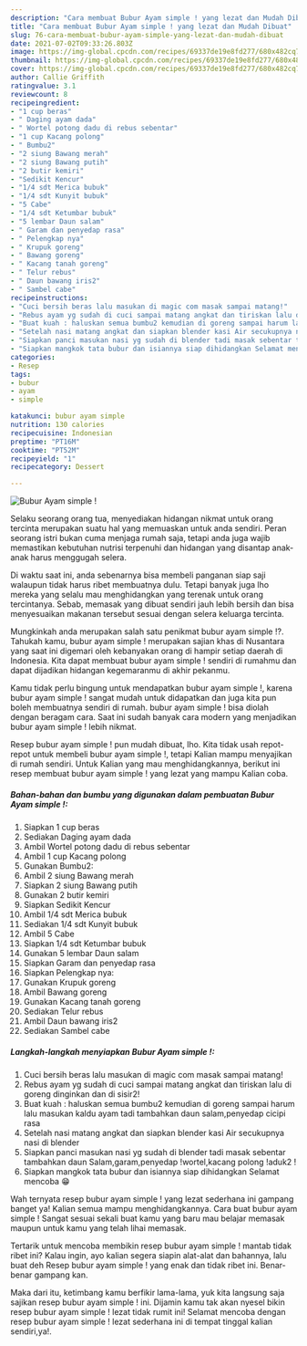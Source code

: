 ```yaml
---
description: "Cara membuat Bubur Ayam simple ! yang lezat dan Mudah Dibuat"
title: "Cara membuat Bubur Ayam simple ! yang lezat dan Mudah Dibuat"
slug: 76-cara-membuat-bubur-ayam-simple-yang-lezat-dan-mudah-dibuat
date: 2021-07-02T09:33:26.803Z
image: https://img-global.cpcdn.com/recipes/69337de19e8fd277/680x482cq70/bubur-ayam-simple-foto-resep-utama.jpg
thumbnail: https://img-global.cpcdn.com/recipes/69337de19e8fd277/680x482cq70/bubur-ayam-simple-foto-resep-utama.jpg
cover: https://img-global.cpcdn.com/recipes/69337de19e8fd277/680x482cq70/bubur-ayam-simple-foto-resep-utama.jpg
author: Callie Griffith
ratingvalue: 3.1
reviewcount: 8
recipeingredient:
- "1 cup beras"
- " Daging ayam dada"
- " Wortel potong dadu di rebus sebentar"
- "1 cup Kacang polong"
- " Bumbu2"
- "2 siung Bawang merah"
- "2 siung Bawang putih"
- "2 butir kemiri"
- "Sedikit Kencur"
- "1/4 sdt Merica bubuk"
- "1/4 sdt Kunyit bubuk"
- "5 Cabe"
- "1/4 sdt Ketumbar bubuk"
- "5 lembar Daun salam"
- " Garam dan penyedap rasa"
- " Pelengkap nya"
- " Krupuk goreng"
- " Bawang goreng"
- " Kacang tanah goreng"
- " Telur rebus"
- " Daun bawang iris2"
- " Sambel cabe"
recipeinstructions:
- "Cuci bersih beras lalu masukan di magic com masak sampai matang!"
- "Rebus ayam yg sudah di cuci sampai matang angkat dan tiriskan lalu di goreng dinginkan dan di sisir2!"
- "Buat kuah : haluskan semua bumbu2 kemudian di goreng sampai harum lalu masukan kaldu ayam tadi tambahkan daun salam,penyedap cicipi rasa"
- "Setelah nasi matang angkat dan siapkan blender kasi Air secukupnya nasi di blender"
- "Siapkan panci masukan nasi yg sudah di blender tadi masak sebentar tambahkan daun Salam,garam,penyedap !wortel,kacang polong !aduk2 !"
- "Siapkan mangkok tata bubur dan isiannya siap dihidangkan Selamat mencoba 😁"
categories:
- Resep
tags:
- bubur
- ayam
- simple

katakunci: bubur ayam simple 
nutrition: 130 calories
recipecuisine: Indonesian
preptime: "PT16M"
cooktime: "PT52M"
recipeyield: "1"
recipecategory: Dessert

---
```



![Bubur Ayam simple !](https://img-global.cpcdn.com/recipes/69337de19e8fd277/680x482cq70/bubur-ayam-simple-foto-resep-utama.jpg)

Selaku seorang orang tua, menyediakan hidangan nikmat untuk orang tercinta merupakan suatu hal yang memuaskan untuk anda sendiri. Peran seorang istri bukan cuma menjaga rumah saja, tetapi anda juga wajib memastikan kebutuhan nutrisi terpenuhi dan hidangan yang disantap anak-anak harus menggugah selera.

Di waktu  saat ini, anda sebenarnya bisa membeli panganan siap saji walaupun tidak harus ribet membuatnya dulu. Tetapi banyak juga lho mereka yang selalu mau menghidangkan yang terenak untuk orang tercintanya. Sebab, memasak yang dibuat sendiri jauh lebih bersih dan bisa menyesuaikan makanan tersebut sesuai dengan selera keluarga tercinta. 



Mungkinkah anda merupakan salah satu penikmat bubur ayam simple !?. Tahukah kamu, bubur ayam simple ! merupakan sajian khas di Nusantara yang saat ini digemari oleh kebanyakan orang di hampir setiap daerah di Indonesia. Kita dapat membuat bubur ayam simple ! sendiri di rumahmu dan dapat dijadikan hidangan kegemaranmu di akhir pekanmu.

Kamu tidak perlu bingung untuk mendapatkan bubur ayam simple !, karena bubur ayam simple ! sangat mudah untuk didapatkan dan juga kita pun boleh membuatnya sendiri di rumah. bubur ayam simple ! bisa diolah dengan beragam cara. Saat ini sudah banyak cara modern yang menjadikan bubur ayam simple ! lebih nikmat.

Resep bubur ayam simple ! pun mudah dibuat, lho. Kita tidak usah repot-repot untuk membeli bubur ayam simple !, tetapi Kalian mampu menyajikan di rumah sendiri. Untuk Kalian yang mau menghidangkannya, berikut ini resep membuat bubur ayam simple ! yang lezat yang mampu Kalian coba.

<!--inarticleads1-->

##### Bahan-bahan dan bumbu yang digunakan dalam pembuatan Bubur Ayam simple !:

1. Siapkan 1 cup beras
1. Sediakan  Daging ayam dada
1. Ambil  Wortel potong dadu di rebus sebentar
1. Ambil 1 cup Kacang polong
1. Gunakan  Bumbu2:
1. Ambil 2 siung Bawang merah
1. Siapkan 2 siung Bawang putih
1. Gunakan 2 butir kemiri
1. Siapkan Sedikit Kencur
1. Ambil 1/4 sdt Merica bubuk
1. Sediakan 1/4 sdt Kunyit bubuk
1. Ambil 5 Cabe
1. Siapkan 1/4 sdt Ketumbar bubuk
1. Gunakan 5 lembar Daun salam
1. Siapkan  Garam dan penyedap rasa
1. Siapkan  Pelengkap nya:
1. Gunakan  Krupuk goreng
1. Ambil  Bawang goreng
1. Gunakan  Kacang tanah goreng
1. Sediakan  Telur rebus
1. Ambil  Daun bawang iris2
1. Sediakan  Sambel cabe




<!--inarticleads2-->

##### Langkah-langkah menyiapkan Bubur Ayam simple !:

1. Cuci bersih beras lalu masukan di magic com masak sampai matang!
1. Rebus ayam yg sudah di cuci sampai matang angkat dan tiriskan lalu di goreng dinginkan dan di sisir2!
1. Buat kuah : haluskan semua bumbu2 kemudian di goreng sampai harum lalu masukan kaldu ayam tadi tambahkan daun salam,penyedap cicipi rasa
1. Setelah nasi matang angkat dan siapkan blender kasi Air secukupnya nasi di blender
1. Siapkan panci masukan nasi yg sudah di blender tadi masak sebentar tambahkan daun Salam,garam,penyedap !wortel,kacang polong !aduk2 !
1. Siapkan mangkok tata bubur dan isiannya siap dihidangkan Selamat mencoba 😁




Wah ternyata resep bubur ayam simple ! yang lezat sederhana ini gampang banget ya! Kalian semua mampu menghidangkannya. Cara buat bubur ayam simple ! Sangat sesuai sekali buat kamu yang baru mau belajar memasak maupun untuk kamu yang telah lihai memasak.

Tertarik untuk mencoba membikin resep bubur ayam simple ! mantab tidak ribet ini? Kalau ingin, ayo kalian segera siapin alat-alat dan bahannya, lalu buat deh Resep bubur ayam simple ! yang enak dan tidak ribet ini. Benar-benar gampang kan. 

Maka dari itu, ketimbang kamu berfikir lama-lama, yuk kita langsung saja sajikan resep bubur ayam simple ! ini. Dijamin kamu tak akan nyesel bikin resep bubur ayam simple ! lezat tidak rumit ini! Selamat mencoba dengan resep bubur ayam simple ! lezat sederhana ini di tempat tinggal kalian sendiri,ya!.

